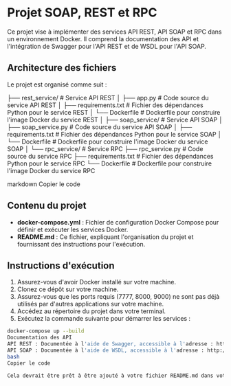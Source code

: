 # Projet SOAP, REST et RPC

Ce projet vise à implémenter des services API REST, API SOAP et RPC dans un environnement Docker. Il comprend la documentation des API et l'intégration de Swagger pour l'API REST et de WSDL pour l'API SOAP.

## Architecture des fichiers

Le projet est organisé comme suit :

├── rest_service/ # Service API REST
│ ├── app.py # Code source du service API REST
│ ├── requirements.txt # Fichier des dépendances Python pour le service REST
│ └── Dockerfile # Dockerfile pour construire l'image Docker du service REST
│
├── soap_service/ # Service API SOAP
│ ├── soap_service.py # Code source du service API SOAP
│ ├── requirements.txt # Fichier des dépendances Python pour le service SOAP
│ └── Dockerfile # Dockerfile pour construire l'image Docker du service SOAP
│
└── rpc_service/ # Service RPC
├── rpc_service.py # Code source du service RPC
├── requirements.txt # Fichier des dépendances Python pour le service RPC
└── Dockerfile # Dockerfile pour construire l'image Docker du service RPC

markdown
Copier le code

## Contenu du projet

- **docker-compose.yml** : Fichier de configuration Docker Compose pour définir et exécuter les services Docker.
- **README.md** : Ce fichier, expliquant l'organisation du projet et fournissant des instructions pour l'exécution.

## Instructions d'exécution

1. Assurez-vous d'avoir Docker installé sur votre machine.
2. Clonez ce dépôt sur votre machine.
3. Assurez-vous que les ports requis (7777, 8000, 9000) ne sont pas déjà utilisés par d'autres applications sur votre machine.
4. Accédez au répertoire du projet dans votre terminal.
5. Exécutez la commande suivante pour démarrer les services :

```sh
docker-compose up --build
Documentation des API
API REST : Documentée à l'aide de Swagger, accessible à l'adresse : http://localhost:7777/swagger-ui/
API SOAP : Documentée à l'aide de WSDL, accessible à l'adresse : http://localhost:8000/?wsdl
bash
Copier le code

Cela devrait être prêt à être ajouté à votre fichier README.md dans votre projet.
